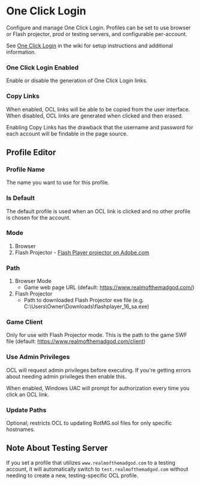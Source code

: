 # One Click Login

Configure and manage One Click Login. Profiles can be set to use browser or Flash projector, prod or testing servers, and configurable per-account.

See <a href="https://github.com/jakcodex/muledump/wiki/One-Click-Login" target="_blank">One Click Login</a> in the wiki for setup instructions and additional information.

### One Click Login Enabled

Enable or disable the generation of One Click Login links.

### Copy Links

When enabled, OCL links will be able to be copied from the user interface. When disabled, OCL links are generated when clicked and then erased. 

Enabling Copy Links has the drawback that the username and password for each account will be findable in the page source.

## Profile Editor

### Profile Name

The name you want to use for this profile.

### Is Default

The default profile is used when an OCL link is clicked and no other profile is chosen for the account.

### Mode

1. Browser
1. Flash Projector - <a href="https://www.adobe.com/support/flashplayer/debug_downloads.html" target="_blank">Flash Player projector on Adobe.com</a>

### Path

1. Browser Mode
   - Game web page URL (default: https://www.realmofthemadgod.com/)
1. Flash Projector
   - Path to downloaded Flash Projector exe file (e.g. C:\Users\Owner\Downloads\flashplayer_16_sa.exe)
   
### Game Client

Only for use with Flash Projector mode. This is the path to the game SWF file (default: https://www.realmofthemadgod.com/client)

### Use Admin Privileges

OCL will request admin privileges before executing. If you're getting errors about needing admin privileges then enable this.

When enabled, Windows UAC will prompt for authorization every time you click an OCL link.

### Update Paths

Optional; restricts OCL to updating RotMG.sol files for only specific hostnames.

## Note About Testing Server

If you set a profile that utilizes `www.realmofthemadgod.com` to a testing account, it will automatically switch to `test.realmofthemadgod.com` without needing to create a new, testing-specific OCL profile.  
 